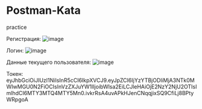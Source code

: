 # Postman-Kata
practice

Регистрация: ![image](https://user-images.githubusercontent.com/113435753/208516691-f93a3075-db62-40ed-91ab-d5691ec57572.png)

Логин: ![image](https://user-images.githubusercontent.com/113435753/208516836-bdb7d5dc-3239-4ff5-bb8a-91cdbe61d6ef.png)

Данные текущего пользователя: ![image](https://user-images.githubusercontent.com/113435753/208516964-529318e7-3b14-467a-add5-1446cfc88194.png)

Токен: eyJhbGciOiJIUzI1NiIsInR5cCI6IkpXVCJ9.eyJpZCI6IjYzYTBjODliMjA3NTk0MWIwMGU0N2FiOCIsInVzZXJuYW1lIjoibWlsa2EiLCJleHAiOjE2NzY2NjU2OTIsImlhdCI6MTY3MTQ4MTY5Mn0.ivkrRsA4uvAPkHJenCNqqjixSQ9CfiLj8BPtyWRpgoA


